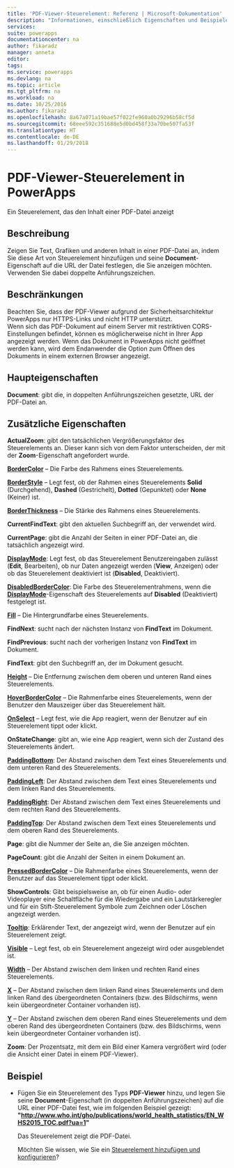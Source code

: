 ```yaml
---
title: 'PDF-Viewer-Steuerelement: Referenz | Microsoft-Dokumentation'
description: "Informationen, einschließlich Eigenschaften und Beispiele, zum PDF-Viewer-Steuerelement"
services: 
suite: powerapps
documentationcenter: na
author: fikaradz
manager: anneta
editor: 
tags: 
ms.service: powerapps
ms.devlang: na
ms.topic: article
ms.tgt_pltfrm: na
ms.workload: na
ms.date: 10/25/2016
ms.author: fikaradz
ms.openlocfilehash: 8a67a071a19bae57f022fe960a0b29296b58cf5d
ms.sourcegitcommit: 68eee592c351688e5d0bd458f33a70be507fa53f
ms.translationtype: HT
ms.contentlocale: de-DE
ms.lasthandoff: 01/29/2018
---
```

# <a name="pdf-viewer-control-in-powerapps"></a>PDF-Viewer-Steuerelement in PowerApps
Ein Steuerelement, das den Inhalt einer PDF-Datei anzeigt

## <a name="description"></a>Beschreibung
Zeigen Sie Text, Grafiken und anderen Inhalt in einer PDF-Datei an, indem Sie diese Art von Steuerelement hinzufügen und seine **Document**-Eigenschaft auf die URL der Datei festlegen, die Sie anzeigen möchten. Verwenden Sie dabei doppelte Anführungszeichen.

## <a name="limitations"></a>Beschränkungen
Beachten Sie, dass der PDF-Viewer aufgrund der Sicherheitsarchitektur PowerApps nur HTTPS-Links und nicht HTTP unterstützt.  
Wenn sich das PDF-Dokument auf einem Server mit restriktiven CORS-Einstellungen befindet, können es möglicherweise nicht in Ihrer App angezeigt werden.  Wenn das Dokument in PowerApps nicht geöffnet werden kann, wird dem Endanwender die Option zum Öffnen des Dokuments in einem externen Browser angezeigt.

## <a name="key-properties"></a>Haupteigenschaften
**Document**: gibt die, in doppelten Anführungszeichen gesetzte, URL der PDF-Datei an.

## <a name="additional-properties"></a>Zusätzliche Eigenschaften
**ActualZoom**: gibt den tatsächlichen Vergrößerungsfaktor des Steuerelements an. Dieser kann sich von dem Faktor unterscheiden, der mit der **Zoom**-Eigenschaft angefordert wurde.

**[BorderColor](properties-color-border.md)** – Die Farbe des Rahmens eines Steuerelements.

**[BorderStyle](properties-color-border.md)** – Legt fest, ob der Rahmen eines Steuerelements **Solid** (Durchgehend), **Dashed** (Gestrichelt), **Dotted** (Gepunktet) oder **None** (Keiner) ist.

**[BorderThickness](properties-color-border.md)** – Die Stärke des Rahmens eines Steuerelements.

**CurrentFindText**: gibt den aktuellen Suchbegriff an, der verwendet wird.

**CurrentPage**: gibt die Anzahl der Seiten in einer PDF-Datei an, die tatsächlich angezeigt wird.

**[DisplayMode](properties-core.md)**: Legt fest, ob das Steuerelement Benutzereingaben zulässt (**Edit**, Bearbeiten), ob nur Daten angezeigt werden (**View**, Anzeigen) oder ob das Steuerelement deaktiviert ist (**Disabled**, Deaktiviert).

**[DisabledBorderColor](properties-color-border.md)**: Die Farbe des Steuerelementrahmens, wenn die **[DisplayMode](properties-core.md)**-Eigenschaft des Steuerelements auf **Disabled** (Deaktiviert) festgelegt ist.

**[Fill](properties-color-border.md)** – Die Hintergrundfarbe eines Steuerelements.

**FindNext**: sucht nach der nächsten Instanz von **FindText** im Dokument.

**FindPrevious**: sucht nach der vorherigen Instanz von **FindText** im Dokument.

**FindText**: gibt den Suchbegriff an, der im Dokument gesucht.

**[Height](properties-size-location.md)** – Die Entfernung zwischen dem oberen und unteren Rand eines Steuerelements.

**[HoverBorderColor](properties-color-border.md)** – Die Rahmenfarbe eines Steuerelements, wenn der Benutzer den Mauszeiger über das Steuerelement hält.

**[OnSelect](properties-core.md)** – Legt fest, wie die App reagiert, wenn der Benutzer auf ein Steuerelement tippt oder klickt.

**OnStateChange**: gibt an, wie eine App reagiert, wenn sich der Zustand des Steuerelements ändert.

**[PaddingBottom](properties-size-location.md)**: Der Abstand zwischen dem Text eines Steuerelements und dem unteren Rand des Steuerelements.

**[PaddingLeft](properties-size-location.md)**: Der Abstand zwischen dem Text eines Steuerelements und dem linken Rand des Steuerelements.

**[PaddingRight](properties-size-location.md)**: Der Abstand zwischen dem Text eines Steuerelements und dem rechten Rand des Steuerelements.

**[PaddingTop](properties-size-location.md)**: Der Abstand zwischen dem Text eines Steuerelements und dem oberen Rand des Steuerelements.

**Page**: gibt die Nummer der Seite an, die Sie anzeigen möchten.

**PageCount**: gibt die Anzahl der Seiten in einem Dokument an.

**[PressedBorderColor](properties-color-border.md)** – Die Rahmenfarbe eines Steuerelements, wenn der Benutzer auf das Steuerelement tippt oder klickt.

**ShowControls**: Gibt beispielsweise an, ob für einen Audio- oder Videoplayer eine Schaltfläche für die Wiedergabe und ein Lautstärkeregler und für ein Stift-Steuerelement Symbole zum Zeichnen oder Löschen angezeigt werden.

**[Tooltip](properties-core.md)**: Erklärender Text, der angezeigt wird, wenn der Benutzer auf ein Steuerelement zeigt.

**[Visible](properties-core.md)** – Legt fest, ob ein Steuerelement angezeigt wird oder ausgeblendet ist.

**[Width](properties-size-location.md)** – Der Abstand zwischen dem linken und rechten Rand eines Steuerelements.

**[X](properties-size-location.md)** – Der Abstand zwischen dem linken Rand eines Steuerelements und dem linken Rand des übergeordneten Containers (bzw. des Bildschirms, wenn kein übergeordneter Container vorhanden ist).

**[Y](properties-size-location.md)** – Der Abstand zwischen dem oberen Rand eines Steuerelements und dem oberen Rand des übergeordneten Containers (bzw. des Bildschirms, wenn kein übergeordneter Container vorhanden ist).

**Zoom**: Der Prozentsatz, mit dem ein Bild einer Kamera vergrößert wird (oder die Ansicht einer Datei in einem PDF-Viewer).

## <a name="example"></a>Beispiel
* Fügen Sie ein Steuerelement des Typs **PDF-Viewer** hinzu, und legen Sie seine **Document**-Eigenschaft (in doppelten Anführungszeichen) auf die URL einer PDF-Datei fest, wie im folgenden Beispiel gezeigt:<br>
  **"http://www.who.int/gho/publications/world_health_statistics/EN_WHS2015_TOC.pdf?ua=1"**

    Das Steuerelement zeigt die PDF-Datei.

    Möchten Sie wissen, wie Sie ein [Steuerelement hinzufügen und konfigurieren](../add-configure-controls.md)?
